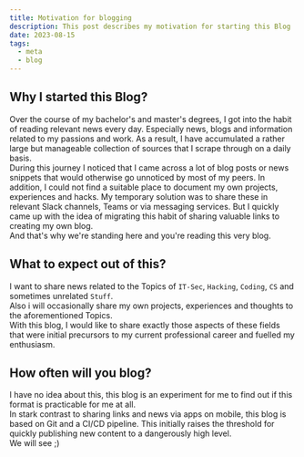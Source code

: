 ```yaml
---
title: Motivation for blogging
description: This post describes my motivation for starting this Blog
date: 2023-08-15
tags:
  - meta
  - blog
---
```


## Why I started this Blog?
Over the course of my bachelor's and master's degrees, I got into the habit of reading relevant news every day.
Especially news, blogs and information related to my passions and work.
As a result, I have accumulated a rather large but manageable collection of sources that I scrape through on a daily basis.  
During this journey I noticed that I came across a lot of blog posts or news snippets that would otherwise go unnoticed by most of my peers.
In addition, I could not find a suitable place to document my own projects, experiences and hacks.
My temporary solution was to share these in relevant Slack channels, Teams or via messaging services.
But I quickly came up with the idea of migrating this habit of sharing valuable links to creating my own blog.  
And that's why we're standing here and you're reading this very blog.

## What to expect out of this?
I want to share news related to the Topics of `IT-Sec`, `Hacking`, `Coding`, `CS` and sometimes unrelated `Stuff`.  
Also i will occasionally share my own projects, experiences and thoughts to the aforementioned Topics.  
With this blog, I would like to share exactly those aspects of these fields that were initial precursors to my current professional career and fuelled my enthusiasm.

## How often will you blog?
I have no idea about this, this blog is an experiment for me to find out if this format is practicable for me at all.  
In stark contrast to sharing links and news via apps on mobile, this blog is based on Git and a CI/CD pipeline.
This initially raises the threshold for quickly publishing new content to a dangerously high level.  
We will see ;)